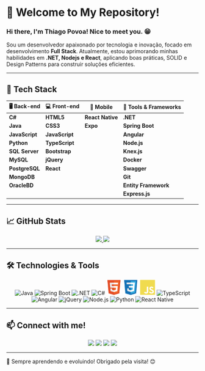 # 👋 Welcome to My Repository!

### Hi there, I'm Thiago Povoa! Nice to meet you. 😁

Sou um desenvolvedor apaixonado por tecnologia e inovação, focado em desenvolvimento **Full Stack**. Atualmente, estou aprimorando minhas habilidades em **.NET, Nodejs e React**, aplicando boas práticas, SOLID e Design Patterns para construir soluções eficientes.

---

## 🚀 Tech Stack

| 🖥️ Back-end | 💻 Front-end | 📱 Mobile | 🔨 Tools & Frameworks |
|------------|-------------|-----------|---------------------|
| **C#** | **HTML5** | **React Native** | **.NET** |
| **Java** | **CSS3** | **Expo** | **Spring Boot** |
| **JavaScript** | **JavaScript** |  | **Angular** |
| **Python** | **TypeScript** |  | **Node.js** |
| **SQL Server** | **Bootstrap** |  | **Knex.js** |
| **MySQL** | **jQuery** |  | **Docker** |
| **PostgreSQL** | **React** |  | **Swagger** |
| **MongoDB** |  |  | **Git** |
| **OracleBD** |  |  | **Entity Framework** |
|  |  |  | **Express.js** |

---

## 📈 GitHub Stats

<div align="center">
  <a href="https://github.com/devpovoa">
    <img height="180em" src="https://github-readme-stats.vercel.app/api?username=devpovoa&theme=default&show_icons=true&include_all_commits=true&count_private=true"/>
  </a>
  <a href="https://github.com/devpovoa">
    <img height="180em" src="https://github-readme-stats.vercel.app/api/top-langs/?username=devpovoa&layout=compact&langs_count=10"/>
  </a>
</div>

---

## 🛠️ Technologies & Tools

<div align="center">
  <img src="https://user-images.githubusercontent.com/75958253/180897910-4478b8d8-051b-46ba-b5e8-0a55f0315a0a.svg" height="40" title="Java">
  <img src="https://user-images.githubusercontent.com/75958253/180898206-864cbec2-bebd-4083-b272-ffac07563105.svg" height="40" title="Spring Boot">
  <img src="https://cdn.jsdelivr.net/gh/devicons/devicon@latest/icons/dot-net/dot-net-original-wordmark.svg" height="40" title=".NET">
  <img src="https://cdn.jsdelivr.net/gh/devicons/devicon@latest/icons/csharp/csharp-original.svg" height="40" title="C#">
  <img src="https://raw.githubusercontent.com/devicons/devicon/master/icons/html5/html5-original.svg" height="40" title="HTML5">
  <img src="https://raw.githubusercontent.com/devicons/devicon/master/icons/css3/css3-original.svg" height="40" title="CSS3">
  <img src="https://raw.githubusercontent.com/devicons/devicon/master/icons/javascript/javascript-plain.svg" height="40" title="JavaScript">
  <img src="https://github.com/devpovoa/DevPovoa/assets/75958253/9fba7f3c-53c9-433d-b2cd-7490c8256f93" height="40" title="TypeScript">
  <img src="https://github.com/devpovoa/DevPovoa/assets/75958253/704b91c4-a477-4709-a14a-28ae4cade6f3" height="40" title="Angular">
  <img src="https://github.com/devpovoa/DevPovoa/assets/75958253/3a25cb22-a898-4fb1-b01a-eb1e457455ea" height="40" title="jQuery">
  <img src="https://github.com/devpovoa/DevPovoa/assets/75958253/6d97493c-f2ac-4a20-8bf7-0f4f30eb70c1" height="40" title="Node.js">
  <img src="https://github.com/devpovoa/DevPovoa/assets/75958253/447062bb-16b9-4a8d-96ae-882a725e6562" height="40" title="Python">
  <img src="https://github.com/user-attachments/assets/43344896-08d0-445c-bc6f-02a213a3e698" height="40" title="React Native">
</div>

---

## 📫 Connect with me!

<div align="center">
  <a href="https://www.instagram.com/thiagof.povoa/" target="_blank"><img src="https://img.shields.io/badge/-Instagram-%23E4405F?style=for-the-badge&logo=instagram&logoColor=white" target="_blank"></a>
  <a href="mailto:thiagopovoadev@hotmail.com"><img src="https://img.shields.io/badge/-Email-%23333?style=for-the-badge&logo=gmail&logoColor=white" target="_blank"></a>
  <a href="https://www.linkedin.com/in/thiago-figueiredo-povoa-343a42217/" target="_blank"><img src="https://img.shields.io/badge/-LinkedIn-%230077B5?style=for-the-badge&logo=linkedin&logoColor=white" target="_blank"></a>
  <a href="https://twitter.com/ThiagoPovoa" target="_blank"><img src="https://img.shields.io/badge/Twitter-1DA1F2?style=for-the-badge&logo=twitter&logoColor=white" target="_blank"></a>
</div>

---

🚀 Sempre aprendendo e evoluindo! Obrigado pela visita! 😊


